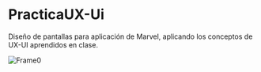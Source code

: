 # PracticaUX-Ui

Diseño de pantallas para aplicación de Marvel, aplicando los conceptos de UX-UI aprendidos en clase. 


![Frame0](https://user-images.githubusercontent.com/73435257/224550142-bae72a28-5b62-43af-a287-9cb5d4357ebb.jpg)
